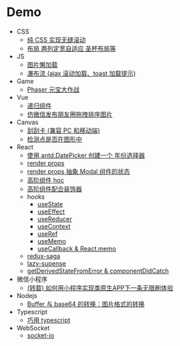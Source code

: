 # Demo

- CSS
  - [纯 CSS 实现无缝滚动](https://yeojongki.github.io/css3-infinite-marquee/)
  - [布局 两列定宽自适应 圣杯布局等](https://yeojongki.github.io/css-layout/)
- JS
  - [图片懒加载](https://yeojongki.github.io/img-lazyload/)
  - [瀑布流 (ajax 滚动加载、toast 加载提示)](https://yeojongki.github.io/water-fall/)
- Game
  - [Phaser 元宝大作战](https://yeojongki.github.io/phaser3-pickMoney/dist/)
- Vue
  - [递归组件](https://yeojongki.github.io/vue-recursive-component/)
  - [仿微信发布朋友圈拖拽排序图片](https://yeojongki.github.io/wx-sort-cells/dist/)
- Canvas
  - [刮刮卡 (兼容 PC 和移动端)](https://yeojongki.github.io/canvas-scratch-card/)
  - [检测点是否在图形中](https://yeojongki.github.io/check-point-in-shape/)
- React
  - [使用 antd.DatePicker 创建一个 年份选择器](https://yeojongki.github.io/react-demo/build/#/antdYearPicker)
  - [render props](https://yeojongki.github.io/react-demo/build/#/renderProps)
  - [render props 抽象 Modal 组件的状态](https://yeojongki.github.io/react-demo/build/#/modalRenderProps)
  - [高阶组件 hoc](https://yeojongki.github.io/react-demo/build/#/hoc)
  - [高阶组件配合装饰器](https://yeojongki.github.io/react-demo/build/#/decorators-hoc)
  - hooks
    - [useState](https://yeojongki.github.io/react-demo/build/#/hooks/useState)
    - [useEffect](https://yeojongki.github.io/react-demo/build/#/hooks/useEffect)
    - [useReducer](https://yeojongki.github.io/react-demo/build/#/hooks/useReducer)
    - [useContext](https://yeojongki.github.io/react-demo/build/#/hooks/useContext)
    - [useRef](https://yeojongki.github.io/react-demo/build/#/hooks/useRef)
    - [useMemo](https://yeojongki.github.io/react-demo/build/#/hooks/useMemo)
    - [useCallback & React.memo](https://yeojongki.github.io/react-demo/build/#/hooks/useCallback)
  - [redux-saga](https://yeojongki.github.io/react-demo/build/#/redux-saga)
  - [lazy-supense](https://yeojongki.github.io/react-demo/build/#/lazy-suspense)
  - [getDerivedStateFromError & componentDidCatch](https://yeojongki.github.io/react-demo/build/#/error-boundaries)
- 微信小程序
  - [(转载) 如何用小程序实现类原生APP下一条无限刷体验](https://github.com/yeojongki/yeojongki.github.io/tree/master/mp-infinite-swipe/readme.md)
- Nodejs
  - [Buffer 与 base64 的转换：图片格式的转换](https://github.com/yeojongki/yeojongki.github.io/tree/master/buffer-base64-img/index.js)
- Typescript
  - [巧用 typescript](https://github.com/yeojongki/yeojongki.github.io/tree/master/typescript/index.ts)
- WebSocket
  - [socket-io](https://github.com/yeojongki/yeojongki.github.io/tree/master/socket-io)
